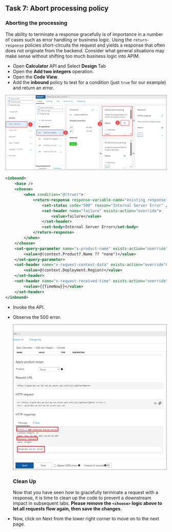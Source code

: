 ## Task 7: Abort processing policy

### Aborting the processing

The ability to terminate a response gracefully is of importance in a number of cases such as error handling or business logic. Using the `return-response` policies short-circuits the request and yields a response that often does not originate from the backend. Consider what general situations may make sense without shifting too much business logic into APIM.

- Open **Calculator** API and Select **Design** Tab
- Open the **Add two integers** operation.  
- Open the **Code View**.
- Add the **inbound** policy to test for a condition (just `true` for our example) and return an error.

 ![](media/Pg-16.png)
  
  ```xml
  <inbound>
      <base />
      <choose>
          <when condition="@(true)">
              <return-response response-variable-name="existing response variable">
                  <set-status code="500" reason="Internal Server Error" />
                  <set-header name="failure" exists-action="override">
                      <value>failure</value>
                  </set-header>
                  <set-body>Internal Server Error</set-body>
              </return-response>
          </when>
      </choose>
      <set-query-parameter name="x-product-name" exists-action="override">
          <value>@(context.Product?.Name ?? "none")</value>
      </set-query-parameter>
      <set-header name="x-request-context-data" exists-action="override">
          <value>@(context.Deployment.Region)</value>
      </set-header>
      <set-header name="x-request-received-time" exists-action="override">
          <value>{{TimeNow}}</value>
      </set-header>
  </inbound>
  ```

- Invoke the API. 
- Observe the 500 error.

  ![APIM Policy Abort Response](media/39.png)

  ### Clean Up

  Now that you have seen how to gracefully terminate a request with a response, it is time to clean up the code to prevent a downstream impact in subsequent labs. **Please remove the `<choose>` logic above to let all requests flow again, then save the changes.**
- Now, click on Next from the lower right corner to move on to the next page.
